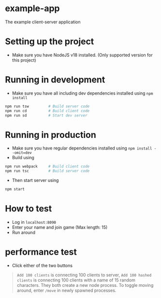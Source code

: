 # example-app
 The example client-server application

# Setting up the project
- Make sure you have NodeJS v18 installed. (Only supported version for this project)

# Running in development
- Make sure you have all including dev dependencies installed using `npm install`
```bash
npm run tsw			# Build server code
npm run cd			# Build client code
npm run sd			# Start dev server
```

# Running in production
- Make sure you have regular dependencies installed using `npm install --omit=dev`
- Build using
```bash
npm run webpack		# Build client code
npm run tsc			# Build server code
```

- Then start server using
```bash
npm start
```

# How to test
- Log in `localhost:8090`
- Enter your name and join game (Max length: 15)
- Run around

# performance test
- Click either of the two buttons
> `Add 100 clients` is connecting 100 clients to server, `Add 100 hashed clients` is connecting 100 clients with a name of 15 random characters. They both create a new node process. To toggle moving around, enter `/move` in newly spawned processes.